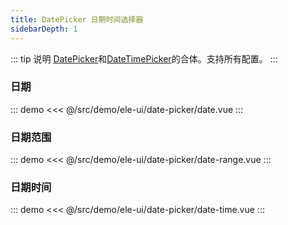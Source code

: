 ```yaml
---
title: DatePicker 日期时间选择器
sidebarDepth: 1
---
```


::: tip 说明
[DatePicker](https://element.eleme.cn/#/zh-CN/component/date-picker)和[DateTimePicker](https://element.eleme.cn/#/zh-CN/component/datetime-picker)的合体。支持所有配置。
:::

### 日期
::: demo
<<< @/src/demo/ele-ui/date-picker/date.vue
:::

### 日期范围
::: demo
<<< @/src/demo/ele-ui/date-picker/date-range.vue
:::

### 日期时间
::: demo
<<< @/src/demo/ele-ui/date-picker/date-time.vue
:::